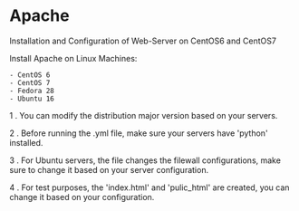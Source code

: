 # Apache
Installation and Configuration of Web-Server on CentOS6 and CentOS7

Install Apache on Linux Machines:

    - CentOS 6
    - CentOS 7
    - Fedora 28
    - Ubuntu 16
1 . You can modify the distribution major version based on your servers.

2 . Before running the .yml file, make sure your servers have 'python' installed.

3 . For Ubuntu servers, the file changes the filewall configurations, make sure to change it based on your server configuration.

4 . For test purposes, the 'index.html' and 'pulic_html' are created, you can change it based on your configuration.
